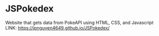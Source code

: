 # JSPokedex
Website that gets data from PokeAPI using HTML, CSS, and Javascript <br>
LINK: https://jpnguyen4649.github.io/JSPokedex/
